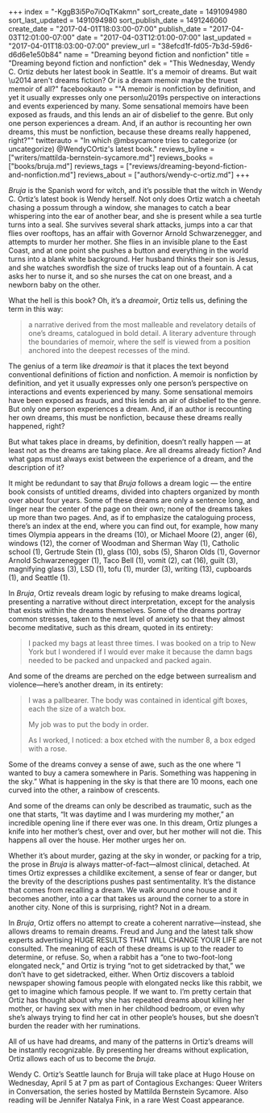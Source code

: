 +++
index = "-KggB3i5Po7iOqTKakmn"
sort_create_date = 1491094980
sort_last_updated = 1491094980
sort_publish_date = 1491246060
create_date = "2017-04-01T18:03:00-07:00"
publish_date = "2017-04-03T12:01:00-07:00"
date = "2017-04-03T12:01:00-07:00"
last_updated = "2017-04-01T18:03:00-07:00"
preview_url = "38efcd1f-fd05-7b3d-59d6-d6d6e1e50b84"
name = "Dreaming beyond fiction and nonfiction"
title = "Dreaming beyond fiction and nonfiction"
dek = "This Wednesday, Wendy C. Ortiz debuts her latest book in Seattle. It's a memoir of dreams. But wait \u2014 aren't dreams fiction? Or is a dream memoir maybe the truest memoir of all?"
facebookauto = "\"A memoir is nonfiction by definition, and yet it usually expresses only one person\u2019s perspective on interactions and events experienced by many. Some sensational memoirs have been exposed as frauds, and this lends an air of disbelief to the genre. But only one person experiences a dream. And, if an author is recounting her own dreams, this must be nonfiction, because these dreams really happened, right?\""
twitterauto = "In which @mbsycamore tries to categorize (or uncategorize) @WendyCOrtiz's latest book."
reviews_byline = ["writers/mattilda-bernstein-sycamore.md"]
reviews_books = ["books/bruja.md"]
reviews_tags = ["reviews/dreaming-beyond-fiction-and-nonfiction.md"]
reviews_about = ["authors/wendy-c-ortiz.md"]
+++

*Bruja* is the Spanish word for witch, and it’s possible that the witch in Wendy C. Ortiz’s latest book is Wendy herself. Not only does Ortiz watch a cheetah chasing a possum through a window, she manages to catch a bear whispering into the ear of another bear, and she is present while a sea turtle turns into a seal. She survives several shark attacks, jumps into a car that flies over rooftops, has an affair with Governor Arnold Schwarzenegger, and attempts to murder her mother. She flies in an invisible plane to the East Coast, and at one point she pushes a button and everything in the world turns into a blank white background. Her husband thinks their son is Jesus, and she watches swordfish the size of trucks leap out of a fountain. A cat asks her to nurse it, and so she nurses the cat on one breast, and a newborn baby on the other.

What the hell is this book? Oh, it’s a *dreamoir*, Ortiz tells us, defining the term in this way: 

<blockquote>a narrative derived from the most malleable and revelatory details of one’s dreams, catalogued in bold detail. A literary adventure through the boundaries of memoir, where the self is viewed from a position anchored into the deepest recesses of the mind.</blockquote>
	
The genius of a term like *dreamoir* is that it places the text beyond conventional definitions of fiction and nonfiction. A memoir is nonfiction by definition, and yet it usually expresses only one person’s perspective on interactions and events experienced by many. Some sensational memoirs have been exposed as frauds, and this lends an air of disbelief to the genre. But only one person experiences a dream. And, if an author is recounting her own dreams, this must be nonfiction, because these dreams really happened, right? 

But what takes place in dreams, by definition, doesn’t really happen — at least not as the dreams are taking place. Are all dreams already fiction? And what gaps must always exist between the experience of a dream, and the description of it? 

It might be redundant to say that *Bruja* follows a dream logic — the entire book consists of untitled dreams, divided into chapters organized by month over about four years. Some of these dreams are only a sentence long, and linger near the center of the page on their own; none of the dreams takes up more than two pages. And, as if to emphasize the cataloguing process, there’s an index at the end, where you can find out, for example, how many times Olympia appears in the dreams (10), or Michael Moore (2), anger (6), windows (12), the corner of Woodman and Sherman Way (1), Catholic school (1), Gertrude Stein (1), glass (10), sobs (5), Sharon Olds (1), Governor Arnold Schwarzenegger (1), Taco Bell (1), vomit (2), cat (16), guilt (3), magnifying glass (3), LSD (1), tofu (1), murder (3), writing (13), cupboards (1), and Seattle (1).

In *Bruja*, Ortiz reveals dream logic by refusing to make dreams logical, presenting a narrative without direct interpretation, except for the analysis that exists within the dreams themselves. Some of the dreams portray common stresses, taken to the next level of anxiety so that they almost become meditative, such as this dream, quoted in its entirety:

<blockquote>I packed my bags at least three times. I was booked on a trip to New York but I wondered if I would ever make it because the damn bags needed to be packed and unpacked and packed again.</blockquote>

And some of the dreams are perched on the edge between surrealism and violence—here’s another dream, in its entirety:

<blockquote><p>I was a pallbearer. The body was contained in identical gift boxes, each the size of a watch box.</p>
<p>My job was to put the body in order.</p>
<p>As I worked, I noticed: a box etched with the number 8, a box edged with a rose.</p></blockquote>

Some of the dreams convey a sense of awe, such as the one where “I wanted to buy a camera somewhere in Paris. Something was happening in the sky.” What is happening in the sky is that there are 10 moons, each one curved into the other, a rainbow of crescents. 

And some of the dreams can only be described as traumatic, such as the one that starts, “It was daytime and I was murdering my mother,” an incredible opening line if there ever was one. In this dream, Ortiz plunges a knife into her mother’s chest, over and over, but her mother will not die. This happens all over the house. Her mother urges her on.

Whether it’s about murder, gazing at the sky in wonder, or packing for a trip, the prose in *Bruja* is always matter-of-fact—almost clinical, detached. At times Ortiz expresses a childlike excitement, a sense of fear or danger, but the brevity of the descriptions pushes past sentimentality. It’s the distance that comes from recalling a dream. We walk around one house and it becomes another, into a car that takes us around the corner to a store in another city. None of this is surprising, right? Not in a dream.

In *Bruja*, Ortiz offers no attempt to create a coherent narrative—instead, she allows dreams to remain dreams. Freud and Jung and the latest talk show experts advertising HUGE RESULTS THAT WILL CHANGE YOUR LIFE are not consulted. The meaning of each of these dreams is up to the reader to determine, or refuse. So, when a rabbit has a “one to two-foot-long elongated neck,” and Ortiz is trying “not to get sidetracked by that,” we don’t have to get sidetracked, either. When Ortiz discovers a tabloid newspaper showing famous people with elongated necks like this rabbit, we get to imagine which famous people. If we want to. I’m pretty certain that Ortiz has thought about why she has repeated dreams about killing her mother, or having sex with men in her childhood bedroom, or even why she’s always trying to find her cat in other people’s houses, but she doesn’t burden the reader with her ruminations. 

All of us have had dreams, and many of the patterns in Ortiz’s dreams will be instantly recognizable. By presenting her dreams without explication, Ortiz allows each of us to become the *bruja*.

<p class="footer">Wendy C. Ortiz’s Seattle launch for Bruja will take place at Hugo House on Wednesday, April 5 at 7 pm as part of Contagious Exchanges: Queer Writers in Conversation, the series hosted by Mattilda Bernstein Sycamore. Also reading will be Jennifer Natalya Fink, in a rare West Coast appearance.</p>
